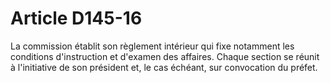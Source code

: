 # Article D145-16

La commission établit son règlement intérieur qui fixe notamment les conditions d'instruction et d'examen des affaires.   Chaque section se réunit à l'initiative de son président et, le cas échéant, sur convocation du préfet.